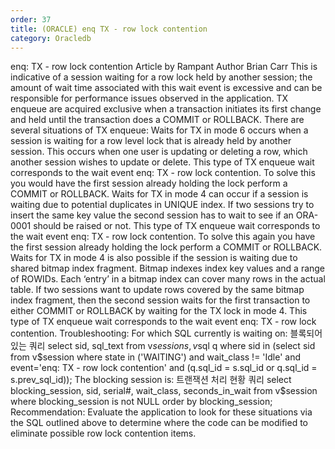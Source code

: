 ```yaml
---
order: 37
title: (ORACLE) enq TX - row lock contention
category: Oracledb
---
```


enq: TX - row lock contention
Article by Rampant Author Brian Carr
This is indicative of a session waiting for a row lock held by another session; the amount of wait time associated with this wait event is excessive and can be responsible for performance issues observed in the application. TX enqueue are acquired exclusive when a transaction initiates its first change and held until the transaction does a COMMIT or ROLLBACK.
There are several situations of TX enqueue:
Waits for TX in mode 6 occurs when a session is waiting for a row level lock that is already held by another session. This occurs when one user is updating or deleting a row, which another session wishes to update or delete. This type of TX enqueue wait corresponds to the wait event enq: TX - row lock contention.
To solve this you would have the first session already holding the lock perform a COMMIT or ROLLBACK.
Waits for TX in mode 4 can occur if a session is waiting due to potential duplicates in UNIQUE index. If two sessions try to insert the same key value the second session has to wait to see if an ORA-0001 should be raised or not. This type of TX enqueue wait corresponds to the wait event enq: TX - row lock contention.
To solve this again you have the first session already holding the lock perform a COMMIT or ROLLBACK.
Waits for TX in mode 4 is also possible if the session is waiting due to shared bitmap index fragment. Bitmap indexes index key values and a range of ROWIDs. Each ‘entry’ in a bitmap index can cover many rows in the actual table. If two sessions want to update rows covered by the same bitmap index fragment, then the second session waits for the first transaction to either COMMIT or ROLLBACK by waiting for the TX lock in mode 4. This type of TX enqueue wait corresponds to the wait event enq: TX - row lock contention.
Troubleshooting:
For which SQL currently is waiting on:
블록되어있는 쿼리
select sid, sql_text from v$session s, v$sql q where sid in (select sid from v$session where state in ('WAITING') and wait_class != 'Idle' and event='enq: TX - row lock contention' and (q.sql_id = s.sql_id or q.sql_id = s.prev_sql_id));
The blocking session is:
트랜잭션 처리 현황 쿼리
select blocking_session, sid, serial#, wait_class, seconds_in_wait from v$session where blocking_session is not NULL order by blocking_session;
Recommendation: Evaluate the application to look for these situations via the SQL outlined above to determine where the code can be modified to eliminate possible row lock contention items.
